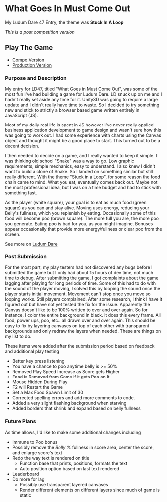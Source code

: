# What Goes In Must Come Out
My Ludum Dare 47 Entry, the theme was **Stuck In A Loop**

*This is a post competition version*

## Play The Game
- [Compo Version](https://simplepotential.com/projects/LD47/game.htm)
- [Production Version](https://simplepotential.com/projects/What-Goes-In-Must-Come-Out/game.htm)

### Purpose and Description
My entry for LD47, titled "What Goes in Must Come Out", was some of the most fun I've had building a game for Ludum Dare. LD snuck up on me and I hadn't really set aside any time for it. Unity3D was going to require a large update and I didn't really have time to waste. So I decided to try something new and stick to strictly a browser based game written entirely in JavaScript (JS).

Most of my daily real life is spent in JS however I've never really applied business application development to game design and wasn't sure how this was going to work out. I had some experience with charts using the Canvas object and thought it might be a good place to start. This turned out to be a decent decision.

I then needed to decide on a game, and I really wanted to keep it simple. I was thinking old school "Snake" was a way to go. Low graphic requirements, simple mechanics, easy to understand. I also knew I didn't want to build a clone of Snake. So I landed on something similar but still really different. With the theme "Stuck in a Loop", for some reason the food chain came to mind. What you eat, eventually comes back out. Maybe not the most professional idea, but I was on a time budget and had to stick with something fast.

As the player (white square), your goal is to eat as much food (green square) as you can and stay alive. Moving uses energy, reducing your Belly's fullness, which you replenish by eating. Occasionally some of this food will become poo (brown square). The more full you are, the more poo you generate. Eating poo is bad for you, as you might imagine. Bonuses appear occasionally that provide more energy/fullness or clear poo from the screen.

See more on [Ludum Dare](https://ldjam.com/events/ludum-dare/47/what-goes-in-must-come-out)

### Post Submission
For the most part, my play testers had not discovered any bugs before I submitted the game but I only had about 15 hours of dev time, not much time to debug. After submitting the game, I got complaints about the game lagging after playing for long periods of time. Some of this had to do with the sound of the player moving, I solved this by looping the sound once the player starts initial movement. Movement can't stop once you move so looping works. Still players complained. After some research, I think I have it figured out but have not yet tested the fix for the issue. Apparently the Canvas doesn't like to be 100% written to over and over again. So for instance, I color the entire background in black. It does this every frame. All food, power ups, poo, etc.. all drawn over and over again. This should be easy to fix by layering canvases on top of each other with transparent backgrounds and only redraw the layers when needed. These are things on my list to do.

These items were added after the submission period based on feedback and additional play testing 
- Better key press listening
- You have a chance to poo anytime belly is >= 50%
- Removed Play Speed Increase as Score gets Higher
- Food is Removed from Game if it gets Poo on It
- Mouse Hidden During Play
- F2 will Restart the Game
- Set a Max Food Spawn Limit of 30
- Corrected spelling errors and add more comments to code.
- Added a very slight flashing background when starving
- Added borders that shrink and expand based on belly fullness

### Future Plans
As time allows, I'd like to make some additional changes including

- Immune to Poo bonus
- Possibly remove the *Belly %* fullness in score area, center the score, and enlarge score's text
- Redo the way text is rendered on title
    - Function base that prints, positions, formats the text
    - Auto position option based on last text rendered
- Leaderboard
- Do more for lag
    - Possibly use transparent layered canvases
    - Render different elements on different layers since much of game is static

